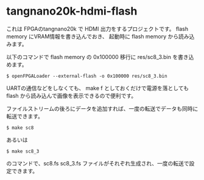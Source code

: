 # tangnano20k-hdmi-flash

これは FPGAのtangnano20k で HDMI 出力をするプロジェクトです。
flash memory にVRAM情報を書き込んでおき、
起動時に flash memory から読み込みます。

以下のコマンドで flash memory の 0x100000 移行に res/sc8_3.bin を書き込めます。

```
$ openFPGALoader --external-flash -o 0x100000 res/sc8_3.bin
```

UARTの通信などをしなくても、 make f としておくだけで電源を落としても flash から読み込んで画像を表示できるので便利です。

ファイルストリームの後ろにデータを追加すれば、一度の転送でデータも同時に転送できます。

```
$ make sc8
```

あるいは

```
$ make sc8_3
```

のコマンドで、sc8.fs sc8_3.fs ファイルがそれぞれ生成され、一度の転送で設定できます。
